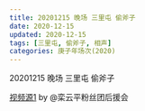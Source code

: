 ```yaml
---
title: 20201215 晚场 三里屯 偷斧子 
date: 2020-12-15
updated: 2020-12-15
tags: [三里屯, 偷斧子, 相声] 
categories: 庚子年场次(2020) 
---
```

20201215 晚场 三里屯 偷斧子 



[视频源1](https://weibo.com/6574451359/JyCUTgs08) by @栾云平粉丝团后援会

